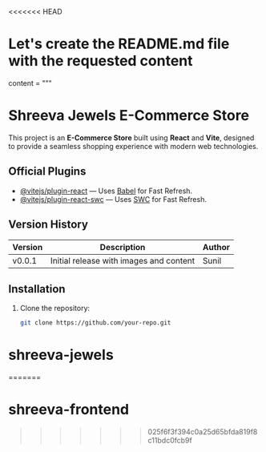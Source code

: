 <<<<<<< HEAD
# Let's create the README.md file with the requested content

content = """

# Shreeva Jewels E-Commerce Store

This project is an **E-Commerce Store** built using **React** and **Vite**, designed to provide a seamless shopping experience with modern web technologies.

## Official Plugins

- [@vitejs/plugin-react](https://github.com/vitejs/vite-plugin-react) — Uses [Babel](https://babeljs.io/) for Fast Refresh.
- [@vitejs/plugin-react-swc](https://github.com/vitejs/vite-plugin-react-swc) — Uses [SWC](https://swc.rs/) for Fast Refresh.

## Version History

| Version | Description                                                              | Author  |
| ------- | ------------------------------------------------------------------------ | ------- |
| v0.0.1  | Initial release with images and content                                  | Sunil   |

## Installation

1. Clone the repository:
   ```bash
   git clone https://github.com/your-repo.git
   ```

# shreeva-jewels

=======
# shreeva-frontend
>>>>>>> 025f6f3f394c0a25d65bfda819f8c11bdc0fcb9f

